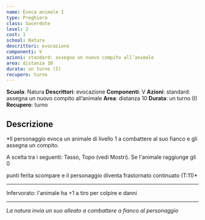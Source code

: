```yaml
---
name: Evoca animale I
type: Preghiera
class: Sacerdote
level: 2
cost: 1
school: Natura
descrittori: evocazione
componenti: V
azioni: standard: assegna un nuovo compito all’animale
area: distanza 10
durata: un turno (I)
recupero: turno
---
```

**Scuola**: Natura
**Descrittori**: evocazione
**Componenti**: V
**Azioni**: standard: assegna un nuovo compito all’animale
**Area**: distanza 10
**Durata**: un turno (I)
**Recupero**: turno

**Descrizione**
-

*Il personaggio evoca un animale di livello 1 a combattere al suo fianco e gli assegna un compito.

A scelta tra i seguenti: Tasso, Topo (vedi Mostri). Se l'animale raggiunge gli 0

punti ferita scompare e il personaggio diventa frastornato continuato (T:11)*

---

Infervorato: l'animale ha +1 a tiro per colpire e danni

---

*La natura invia un suo alleato a combattere a fianco al personaggio*